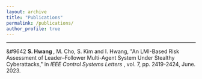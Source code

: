```yaml
---
layout: archive
title: "Publications"
permalink: /publications/
author_profile: true
---
```

<hr>

 &#9642 <strong> S. Hwang </strong>, M. Cho, S. Kim and I. Hwang, "An LMI-Based Risk Assessment of Leader–Follower Multi-Agent System Under Stealthy Cyberattacks," in <em> IEEE Control Systems Letters </em>, vol. 7, pp. 2419-2424, June. 2023.



